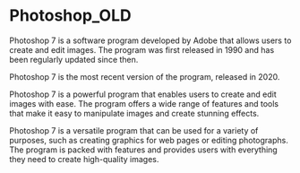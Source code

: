 # Photoshop_OLD
Photoshop 7 is a software program developed by Adobe that allows users to create and edit images. The program was first released in 1990 and has been regularly updated since then.

Photoshop 7 is the most recent version of the program, released in 2020.

Photoshop 7 is a powerful program that enables users to create and edit images with ease. The program offers a wide range of features and tools that make it easy to manipulate images and create stunning effects.

Photoshop 7 is a versatile program that can be used for a variety of purposes, such as creating graphics for web pages or editing photographs. The program is packed with features and provides users with everything they need to create high-quality images.

